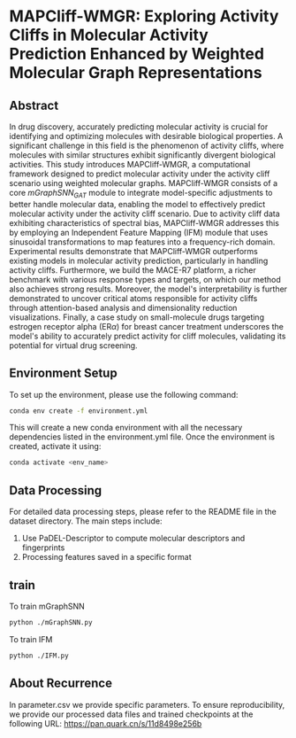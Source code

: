 # MAPCliff-WMGR: Exploring Activity Cliffs in Molecular Activity Prediction Enhanced by Weighted Molecular Graph Representations

## Abstract
In drug discovery, accurately predicting molecular activity is crucial for identifying and optimizing molecules with desirable biological properties. A significant challenge in this field is the phenomenon of activity cliffs, where molecules with similar structures exhibit significantly divergent biological activities. This study introduces MAPCliff-WMGR, a computational framework designed to predict molecular activity under the activity cliff scenario using weighted molecular graphs. MAPCliff-WMGR consists of a core $mGraphSNN_{GAT}$ module to integrate model-specific adjustments to better handle molecular data, enabling the model to effectively predict molecular activity under the activity cliff scenario. Due to activity cliff data exhibiting characteristics of spectral bias, MAPCliff-WMGR addresses this by employing an Independent Feature Mapping (IFM) module that uses sinusoidal transformations to map features into a frequency-rich domain. Experimental results demonstrate that MAPCliff-WMGR outperforms existing models in molecular activity prediction, particularly in handling activity cliffs. Furthermore, we build the MACE-R7 platform, a richer benchmark with various response types and targets, on which our method also achieves strong results. Moreover, the model's interpretability is further demonstrated to uncover critical atoms responsible for activity cliffs through attention-based analysis and dimensionality reduction visualizations. Finally, a case study on small-molecule drugs targeting estrogen receptor alpha (ER$\alpha$) for breast cancer treatment underscores the model's ability to accurately predict activity for cliff molecules, validating its potential for virtual drug screening.

## Environment Setup

To set up the environment, please use the following command:

```bash
conda env create -f environment.yml
```

This will create a new conda environment with all the necessary dependencies listed in the environment.yml file. Once the environment is created, activate it using:

```bash
conda activate <env_name>
```

## Data Processing
For detailed data processing steps, please refer to the README file in the dataset directory. The main steps include:
1. Use PaDEL-Descriptor to compute molecular descriptors and fingerprints
2. Processing features saved in a specific format

## train
To train mGraphSNN
```bash
python ./mGraphSNN.py
```

To train IFM
```bash
python ./IFM.py
```

## About Recurrence
In parameter.csv we provide specific parameters. To ensure reproducibility, we provide our processed data files and trained checkpoints at the following URL: https://pan.quark.cn/s/11d8498e256b